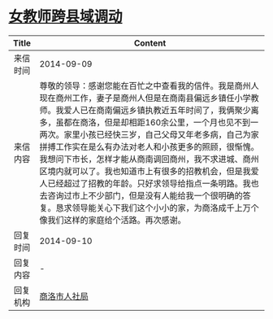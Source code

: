 # <a href="http://www.shangluo.gov.cn/zmhd/ldxxxx.jsp?urltype=leadermail.LeaderMailContentUrl&wbtreeid=1112&leadermailid=2696">女教师跨县域调动</a>
|Title|Content|
|:---:|---|
|来信时间|2014-09-09|
|来信内容|尊敬的领导：感谢您能在百忙之中查看我的信件。我是商州人现在商州工作，妻子是商州人但是在商南县偏远乡镇任小学教师。我爱人已在商南偏远乡镇执教近五年时间了，我俩聚少离多，虽都在商洛，但是却相距160余公里，一个月也见不到一两次。家里小孩已经快三岁，自己父母又年老多病，自己为家拼搏工作实在是么有办法对老人和小孩更多的照顾，很惭愧。我想问下市长，怎样才能从商南调回商州，我不求进城、商州区境内就可以了。我也知道市上有很多的招教机会，但是我爱人已经超过了招教的年龄。只好求领导给指点一条明路。我也去咨询过市上不少部门，但是没有人能给我一个很明确的答复。恳求领导能关心下我们这个小小的家，为商洛成千上万个像我们这样的家庭给个活路。再次感谢。|
|回复时间|2014-09-10|
|回复内容|-|
|回复机构|<a href="../../categories/agencies/商洛市人社局.md">商洛市人社局</a>|
